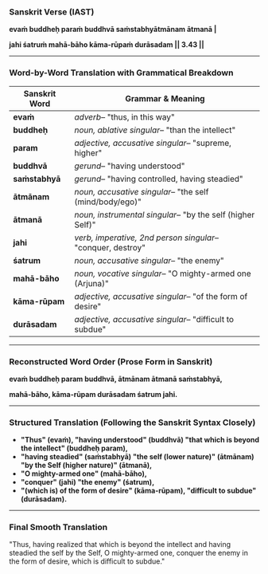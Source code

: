 ### **Sanskrit Verse (IAST)**

**evaṁ buddheḥ paraṁ buddhvā saṁstabhyātmānam ātmanā |**

**jahi śatruṁ mahā-bāho kāma-rūpaṁ durāsadam || 3.43 ||**

---

### **Word-by-Word Translation with Grammatical Breakdown**

| **Sanskrit Word** | **Grammar & Meaning**                                    |
| ----------------------- | -------------------------------------------------------------- |
| **evaṁ**         | *adverb*– "thus, in this way"                               |
| **buddheḥ**      | *noun, ablative singular*– "than the intellect"             |
| **param**         | *adjective, accusative singular*– "supreme, higher"         |
| **buddhvā**      | *gerund*– "having understood"                               |
| **saṁstabhyā**  | *gerund*– "having controlled, having steadied"              |
| **ātmānam**     | *noun, accusative singular*– "the self (mind/body/ego)"     |
| **ātmanā**      | *noun, instrumental singular*– "by the self (higher Self)"  |
| **jahi**          | *verb, imperative, 2nd person singular*– "conquer, destroy" |
| **śatrum**       | *noun, accusative singular*– "the enemy"                    |
| **mahā-bāho**   | *noun, vocative singular*– "O mighty-armed one (Arjuna)"    |
| **kāma-rūpam**  | *adjective, accusative singular*– "of the form of desire"   |
| **durāsadam**    | *adjective, accusative singular*– "difficult to subdue"     |

---

### **Reconstructed Word Order (Prose Form in Sanskrit)**

**evaṁ buddheḥ param buddhvā, ātmānam ātmanā saṁstabhyā,**

**mahā-bāho, kāma-rūpam durāsadam śatrum jahi.**

---

### **Structured Translation (Following the Sanskrit Syntax Closely)**

* **"Thus" (evaṁ), "having understood" (buddhvā) "that which is beyond the intellect" (buddheḥ param),**
* **"having steadied" (saṁstabhyā) "the self (lower nature)" (ātmānam) "by the Self (higher nature)" (ātmanā),**
* **"O mighty-armed one" (mahā-bāho),**
* **"conquer" (jahi) "the enemy" (śatrum),**
* **"(which is) of the form of desire" (kāma-rūpam), "difficult to subdue" (durāsadam).**

---

### **Final Smooth Translation**

"Thus, having realized that which is beyond the intellect and having steadied the self by the Self, O mighty-armed one, conquer the enemy in the form of desire, which is difficult to subdue."
